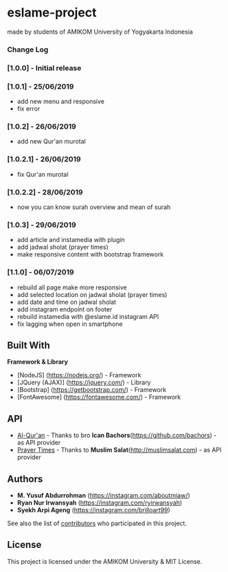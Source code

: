 # eslame-project

made by students of AMIKOM University of Yogyakarta Indonesia 

### Change Log
### [1.0.0] - Initial release
### [1.0.1] - 25/06/2019
  - add new menu and responsive
  - fix error
  
 ### [1.0.2] - 26/06/2019
  - add new Qur'an murotal
  
 ### [1.0.2.1] - 26/06/2019
  - fix Qur'an murotal

 ### [1.0.2.2] - 28/06/2019
  - now you can know surah overview and mean of surah
  
  ### [1.0.3] - 29/06/2019
  - add article and instamedia with plugin
  - add jadwal sholat (prayer times)
  - make responsive content with bootstrap framework
  
  ### [1.1.0] - 06/07/2019
  - rebuild all page make more responsive
  - add selected location on jadwal sholat (prayer times)
  - add date and time on jadwal sholat
  - add instagram endpoint on footer
  - rebuild instamedia with @eslame.id instagram API
  - fix lagging when open in smartphone 
  
## Built With
**Framework & Library**
* [NodeJS] (https://nodejs.org/) - Framework
* [JQuery (AJAX)] (https://jquery.com/) - Library
* [Bootstrap] (https://getbootstrap.com/) - Framework
* [FontAwesome] (https://fontawesome.com/) - Framework

## API
* [Al-Qur'an](bit.ly/linkquranapi/) - Thanks to bro **Ican Bachors**(https://github.com/bachors) - as API provider
* [Prayer Times](bit.ly/linkjadwalsholatapi/) - Thanks to **Muslim Salat**(http://muslimsalat.com) - as API provider

## Authors

* **M. Yusuf Abdurrohman** (https://instagram.com/aboutmiaw/)
* **Ryan Nur Irwansyah** (https://instagram.com/ryirwansyah)
* **Syekh Arpi Ageng** (https://instagram.com/brilloart99)

See also the list of [contributors](https://github.com/haierlab/eslame-project/contributors) who participated in this project.

## License

This project is licensed under the AMIKOM University & MIT License.
